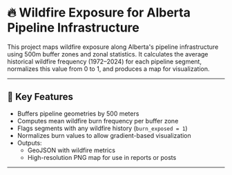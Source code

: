 # 🔥 Wildfire Exposure for Alberta Pipeline Infrastructure

This project maps wildfire exposure along Alberta's pipeline infrastructure using 500m buffer zones and zonal statistics. It calculates the average historical wildfire frequency (1972–2024) for each pipeline segment, normalizes this value from 0 to 1, and produces a map for visualization.

---

## 📍 Key Features

- Buffers pipeline geometries by 500 meters
- Computes mean wildfire burn frequency per buffer zone
- Flags segments with any wildfire history (`burn_exposed = 1`)
- Normalizes burn values to allow gradient-based visualization
- Outputs:
  - GeoJSON with wildfire metrics
  - High-resolution PNG map for use in reports or posts

---
